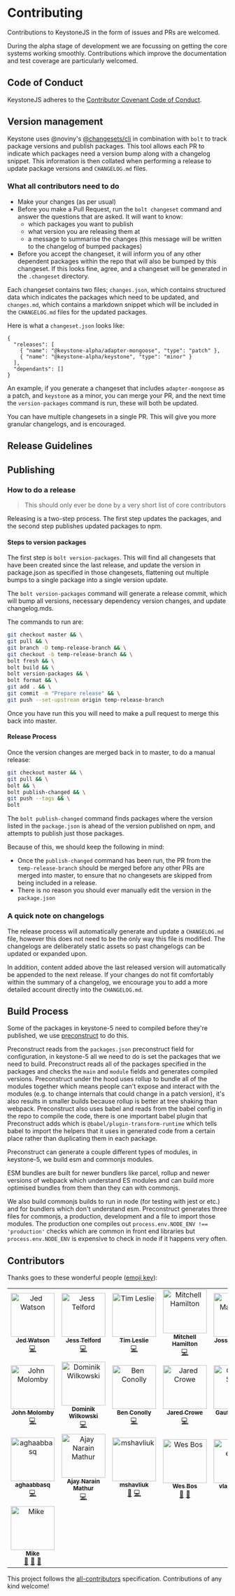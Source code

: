 # Contributing

Contributions to KeystoneJS in the form of issues and PRs are welcomed.

During the alpha stage of development we are focussing on getting the core systems working smoothly.
Contributions which improve the documentation and test coverage are particularly welcomed.

## Code of Conduct

KeystoneJS adheres to the [Contributor Covenant Code of Conduct](code-of-conduct.md).

## Version management

Keystone uses @noviny's [@changesets/cli](https://github.com/noviny/changesets) in combination with `bolt` to track package versions and publish packages.
This tool allows each PR to indicate which packages need a version bump along with a changelog snippet.
This information is then collated when performing a release to update package versions and `CHANGELOG.md` files.

### What all contributors need to do

- Make your changes (as per usual)
- Before you make a Pull Request, run the `bolt changeset` command and answer the questions that are asked. It will want to know:
  - which packages you want to publish
  - what version you are releasing them at
  - a message to summarise the changes (this message will be written to the changelog of bumped packages)
- Before you accept the changeset, it will inform you of any other dependent packages within the repo that will also be bumped by this changeset. If this looks fine, agree, and a changeset will be generated in the `.changeset` directory.

Each changeset contains two files; `changes.json`, which contains structured data which indicates the packages which need to be updated, and `changes.md`, which contains a markdown snippet which will be included in the `CHANGELOG.md` files for the updated packages.

Here is what a `changeset.json` looks like:

```
{
  "releases": [
    { "name": "@keystone-alpha/adapter-mongoose", "type": "patch" },
    { "name": "@keystone-alpha/keystone", "type": "minor" }
  ],
  "dependants": []
}
```

An example, if you generate a changeset that includes `adapter-mongoose` as a patch, and `keystone` as a minor, you can merge your PR, and the next time the `version-packages` command is run, these will both be updated.

You can have multiple changesets in a single PR. This will give you more granular changelogs, and is encouraged.

## Release Guidelines

## Publishing

### How to do a release

> This should only ever be done by a very short list of core contributors

Releasing is a two-step process. The first step updates the packages, and the second step publishes updated packages to npm.

#### Steps to version packages

The first step is `bolt version-packages`. This will find all changesets that have been created since the last release, and update the version in package.json as specified in those changesets, flattening out multiple bumps to a single package into a single version update.

The `bolt version-packages` command will generate a release commit, which will bump all versions, necessary dependency version changes, and update changelog.mds.

The commands to run are:

```sh
git checkout master && \
git pull && \
git branch -D temp-release-branch && \
git checkout -b temp-release-branch && \
bolt fresh && \
bolt build && \
bolt version-packages && \
bolt format && \
git add . && \
git commit -m "Prepare release" && \
git push --set-upstream origin temp-release-branch
```

Once you have run this you will need to make a pull request to merge this back into master.

#### Release Process

Once the version changes are merged back in to master, to do a manual release:

```sh
git checkout master && \
git pull && \
bolt && \
bolt publish-changed && \
git push --tags && \
bolt
```

The `bolt publish-changed` command finds packages where the version listed in the `package.json` is ahead of the version published on npm, and attempts to publish just those packages.

Because of this, we should keep the following in mind:

- Once the `publish-changed` command has been run, the PR from the `temp-release-branch` should be merged before any other PRs are merged into master, to ensure that no changesets are skipped from being included in a release.
- There is no reason you should ever manually edit the version in the `package.json`

### A quick note on changelogs

The release process will automatically generate and update a `CHANGELOG.md` file, however this does not need to be the only way this file is modified. The changelogs are deliberately static assets so past changelogs can be updated or expanded upon.

In addition, content added above the last released version will automatically be appended to the next release. If your changes do not fit comfortably within the summary of a changelog, we encourage you to add a more detailed account directly into the `CHANGELOG.md`.

## Build Process

Some of the packages in keystone-5 need to compiled before they're published, we use [preconstruct](https://github.com/preconstruct/preconstruct) to do this.

Preconstruct reads from the `packages.json` preconstruct field for configuration, in keystone-5 all we need to do is set the packages that we need to build. Preconstruct reads all of the packages specified in the packages and checks the `main` and `module` fields and generates compiled versions. Preconstruct under the hood uses rollup to bundle all of the modules together which means people can't expose and interact with the modules (e.g. to change internals that could change in a patch version), it's also results in smaller builds because rollup is better at tree shaking than webpack. Preconstruct also uses babel and reads from the babel config in the repo to compile the code, there is one important babel plugin that Preconstruct adds which is `@babel/plugin-transform-runtime` which tells babel to import the helpers that it uses in generated code from a certain place rather than duplicating them in each package.

Preconstruct can generate a couple different types of modules, in keystone-5, we build esm and commonjs modules.

ESM bundles are built for newer bundlers like parcel, rollup and newer versions of webpack which understand ES modules and can build more optimised bundles from them than they can with commonjs.

We also build commonjs builds to run in node (for testing with jest or etc.) and for bundlers which don't understand esm. Preconstruct generates three files for commonjs, a production, development and a file to import those modules. The production one compiles out `process.env.NODE_ENV !== 'production'` checks which are common in front end libraries but `process.env.NODE_ENV` is expensive to check in node if it happens very often.

## Contributors

Thanks goes to these wonderful people ([emoji key](https://allcontributors.org/docs/en/emoji-key)):

<!-- ALL-CONTRIBUTORS-LIST:START - Do not remove or modify this section -->
<!-- prettier-ignore -->
<table><tr><td align="center"><a href="http://www.thinkmill.com.au"><img src="https://avatars3.githubusercontent.com/u/872310?v=4" width="100px;" alt="Jed Watson"/><br /><sub><b>Jed Watson</b></sub></a><br /><a href="https://github.com/keystonejs/keystone-5/commits?author=JedWatson" title="Code">💻</a></td><td align="center"><a href="http://jes.st/about"><img src="https://avatars1.githubusercontent.com/u/612020?v=4" width="100px;" alt="Jess Telford"/><br /><sub><b>Jess Telford</b></sub></a><br /><a href="https://github.com/keystonejs/keystone-5/commits?author=jesstelford" title="Code">💻</a></td><td align="center"><a href="http://www.timl.id.au"><img src="https://avatars0.githubusercontent.com/u/616382?v=4" width="100px;" alt="Tim Leslie"/><br /><sub><b>Tim Leslie</b></sub></a><br /><a href="https://github.com/keystonejs/keystone-5/commits?author=timleslie" title="Code">💻</a></td><td align="center"><a href="https://hamil.town"><img src="https://avatars1.githubusercontent.com/u/11481355?v=4" width="100px;" alt="Mitchell Hamilton"/><br /><sub><b>Mitchell Hamilton</b></sub></a><br /><a href="https://github.com/keystonejs/keystone-5/commits?author=mitchellhamilton" title="Code">💻</a></td><td align="center"><a href="https://twitter.com/JossMackison"><img src="https://avatars3.githubusercontent.com/u/2730833?v=4" width="100px;" alt="Joss Mackison"/><br /><sub><b>Joss Mackison</b></sub></a><br /><a href="https://github.com/keystonejs/keystone-5/commits?author=jossmac" title="Code">💻</a></td><td align="center"><a href="http://nathansimpson.design"><img src="https://avatars2.githubusercontent.com/u/12689383?v=4" width="100px;" alt="Nathan Simpson"/><br /><sub><b>Nathan Simpson</b></sub></a><br /><a href="https://github.com/keystonejs/keystone-5/commits?author=nathansimpsondesign" title="Code">💻</a></td><td align="center"><a href="https://github.com/mikehazell"><img src="https://avatars0.githubusercontent.com/u/814227?v=4" width="100px;" alt="Mike"/><br /><sub><b>Mike</b></sub></a><br /><a href="https://github.com/keystonejs/keystone-5/commits?author=mikehazell" title="Code">💻</a></td></tr><tr><td align="center"><a href="https://github.com/molomby"><img src="https://avatars0.githubusercontent.com/u/2416367?v=4" width="100px;" alt="John Molomby"/><br /><sub><b>John Molomby</b></sub></a><br /><a href="https://github.com/keystonejs/keystone-5/commits?author=molomby" title="Code">💻</a></td><td align="center"><a href="https://dominik-wilkowski.com"><img src="https://avatars3.githubusercontent.com/u/1266923?v=4" width="100px;" alt="Dominik Wilkowski"/><br /><sub><b>Dominik Wilkowski</b></sub></a><br /><a href="https://github.com/keystonejs/keystone-5/commits?author=dominikwilkowski" title="Code">💻</a></td><td align="center"><a href="https://github.com/Noviny"><img src="https://avatars1.githubusercontent.com/u/15622106?v=4" width="100px;" alt="Ben Conolly"/><br /><sub><b>Ben Conolly</b></sub></a><br /><a href="https://github.com/keystonejs/keystone-5/commits?author=Noviny" title="Code">💻</a></td><td align="center"><a href="https://github.com/jaredcrowe"><img src="https://avatars1.githubusercontent.com/u/4995433?v=4" width="100px;" alt="Jared Crowe"/><br /><sub><b>Jared Crowe</b></sub></a><br /><a href="https://github.com/keystonejs/keystone-5/commits?author=jaredcrowe" title="Code">💻</a></td><td align="center"><a href="https://www.linkedin.com/in/gautamsi"><img src="https://avatars2.githubusercontent.com/u/5769869?v=4" width="100px;" alt="Gautam Singh"/><br /><sub><b>Gautam Singh</b></sub></a><br /><a href="https://github.com/keystonejs/keystone-5/commits?author=gautamsi" title="Code">💻</a></td><td align="center"><a href="https://github.com/lukebatchelor"><img src="https://avatars2.githubusercontent.com/u/18694878?v=4" width="100px;" alt="lukebatchelor"/><br /><sub><b>lukebatchelor</b></sub></a><br /><a href="https://github.com/keystonejs/keystone-5/commits?author=lukebatchelor" title="Code">💻</a></td><td align="center"><a href="http://www.ticidesign.com"><img src="https://avatars2.githubusercontent.com/u/289889?v=4" width="100px;" alt="Ticiana de Andrade"/><br /><sub><b>Ticiana de Andrade</b></sub></a><br /><a href="https://github.com/keystonejs/keystone-5/commits?author=ticidesign" title="Code">💻</a></td></tr><tr><td align="center"><a href="https://github.com/aghaabbasq"><img src="https://avatars2.githubusercontent.com/u/17919384?v=4" width="100px;" alt="aghaabbasq"/><br /><sub><b>aghaabbasq</b></sub></a><br /><a href="https://github.com/keystonejs/keystone-5/commits?author=aghaabbasq" title="Code">💻</a></td><td align="center"><a href="http://ajaymathur.github.io/"><img src="https://avatars1.githubusercontent.com/u/9667784?v=4" width="100px;" alt="Ajay Narain Mathur"/><br /><sub><b>Ajay Narain Mathur</b></sub></a><br /><a href="https://github.com/keystonejs/keystone-5/commits?author=ajaymathur" title="Code">💻</a></td><td align="center"><a href="https://github.com/mshavliuk"><img src="https://avatars0.githubusercontent.com/u/6589665?v=4" width="100px;" alt="mshavliuk"/><br /><sub><b>mshavliuk</b></sub></a><br /><a href="https://github.com/keystonejs/keystone-5/issues?q=author%3Amshavliuk" title="Bug reports">🐛</a> <a href="https://github.com/keystonejs/keystone-5/commits?author=mshavliuk" title="Code">💻</a></td><td align="center"><a href="http://www.wesbos.com"><img src="https://avatars2.githubusercontent.com/u/176013?v=4" width="100px;" alt="Wes Bos"/><br /><sub><b>Wes Bos</b></sub></a><br /><a href="https://github.com/keystonejs/keystone-5/commits?author=wesbos" title="Documentation">📖</a> <a href="#ideas-wesbos" title="Ideas, Planning, & Feedback">🤔</a></td><td align="center"><a href="https://github.com/vlad-elagin"><img src="https://avatars1.githubusercontent.com/u/28232030?v=4" width="100px;" alt="vlad-elagin"/><br /><sub><b>vlad-elagin</b></sub></a><br /><a href="https://github.com/keystonejs/keystone-5/commits?author=vlad-elagin" title="Documentation">📖</a></td><td align="center"><a href="https://github.com/Olya-Yer"><img src="https://avatars3.githubusercontent.com/u/33322677?v=4" width="100px;" alt="Olya-Yer "/><br /><sub><b>Olya-Yer </b></sub></a><br /><a href="https://github.com/keystonejs/keystone-5/issues?q=author%3AOlya-Yer" title="Bug reports">🐛</a></td><td align="center"><a href="https://github.com/1337cookie"><img src="https://avatars2.githubusercontent.com/u/15826769?v=4" width="100px;" alt="1337cookie"/><br /><sub><b>1337cookie</b></sub></a><br /><a href="https://github.com/keystonejs/keystone-5/commits?author=1337cookie" title="Documentation">📖</a></td></tr><tr><td align="center"><a href="http://madebymike.com.au"><img src="https://avatars0.githubusercontent.com/u/1320567?v=4" width="100px;" alt="Mike"/><br /><sub><b>Mike</b></sub></a><br /><a href="#ideas-MadeByMike" title="Ideas, Planning, & Feedback">🤔</a> <a href="#projectManagement-MadeByMike" title="Project Management">📆</a> <a href="#review-MadeByMike" title="Reviewed Pull Requests">👀</a></td></tr></table>

<!-- ALL-CONTRIBUTORS-LIST:END -->

This project follows the [all-contributors](https://github.com/all-contributors/all-contributors) specification. Contributions of any kind welcome!
